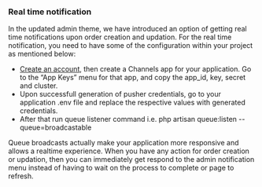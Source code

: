 ### Real time notification

In the updated admin theme, we have introduced an option of getting real time notifications upon order creation and updation. For the real time notification, you need to have some of the configuration within your project as mentioned below:

- [Create an account](https://dashboard.pusher.com/accounts/sign_up?_ga=2.266851022.1754006062.1647430118-1332525715.1647430118&_gl=1*jiq2no*_ga*MTMzMjUyNTcxNS4xNjQ3NDMwMTE4*_ga_V7TRZJDKDQ*MTY0NzQzMDExOC4xLjAuMTY0NzQzMDE0MC4w), then create a Channels app for your application. Go to the “App Keys” menu for that app, and copy the app_id, key, secret and cluster.
- Upon successfull generation of pusher credentials, go to your application .env file and replace the respective values with generated credentials.
- After that run queue listener command i.e. php artisan queue:listen --queue=broadcastable

Queue broadcasts actually make your application more responsive and allows a realtime experience. When you have any action for order creation or updation, then you can immediately get respond to the admin notification menu instead of having to wait on the process to complete or page to refresh.
